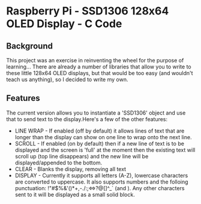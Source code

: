 # Raspberry Pi - SSD1306 128x64 OLED Display - C Code

## Background
This project was an exercise in reinventing the wheel for the purpose of learning...
There are already a number of libraries that allow you to write to these little 128x64 OLED displays, but that would be too easy (and wouldn't teach us anything), so I decided to write my own.

## Features
The current version allows you to instantiate a 'SSD1306' object and use that to send text to the display.Here's a few of the other features:

 * LINE WRAP - If enabled (off by default) it allows lines of text that are longer than the display can show on one line to wrap onto the next line.
 * SCROLL - If enabled (on by default) then if a new line of text is to be displayed and the screen is 'full' at the moment then the existing text will scroll up (top line disappears) and the new line will be displayed/appended to the bottom.
 * CLEAR - Blanks the display, removing all text
 * DISPLAY - Currently it supports all letters (A-Z), lowercase characters are converted to uppercase. It also supports numbers and the folloing punctuation: !"#$%&'()*+,-./:;<=>?@[\]^_` (and <SPACE>). Any other characters sent to it will be displayed as a small solid block.
 
 

 


